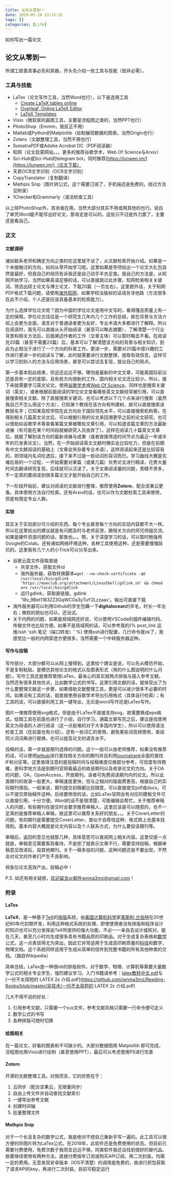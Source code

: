 ```yaml
---
title: 论文从零到一
date: 2019-05-28 13:15:32
tags: []
categories: [Life]
---
```


如何写出一篇论文

<!-- more -->

## 论文从零到一

所谓工欲善其事必先利其器，开头先介绍一些工具与技能（皆非必需）。

### 工具与技能

- LaTex（论文写作工具，当然Word也行），以下是选用工具
  - [Create LaTeX tables online](http://www.tablesgenerator.com/latex_tables)
  - [Overleaf, Online LaTeX Editor](https://www.overleaf.com/?&nocdn=true)
  - [LaTeX Templates](http://www.latextemplates.com/)
- Visio（微软家的画图工具，主要是流程图之类的，当然PPT也行）
- PhotoShop（Emmm，我反正不用）
- Matlab或Python的Matplotlib（绘制展现数据的图表，当然Origin也行）
- Zotero（文献整理工具，当然不用也行）
- SumatraPDF或Adobe Acrobat DC（PDF阅读器）
- 知网（论文启蒙网站。。。更多的推荐谷歌学术，Web Of Science与Arxiv）
- Sci-Hub或Sci-Hub的telegram bot，同时推荐[https://lunwen.im/](https://lunwen.im/)（论文下载）
- 天若OCR文字识别（OCR文字识别）
- CopyTranslator（复制翻译）
- Mathpix Snip（图片转公式，这个需要订阅了，手机端还是免费的，绕过方法见附录）
- 1Checker和Grammarly（语法检查工具）

以上除PhotoShop外，其余我在用，当然大部分其实不用或用其他的也行。说白了单凭Word能不能写出好论文，那肯定是可以的。这些只不过是外力罢了，主要还是看自己。

### 正文

#### 文献调研

诸如联系老师和确定方向之类的在这里就不谈了，从文献检索开始介绍。如果是一个未接触过的方向，如何从零开始学习呢。这里如果是导师给出一个论文大礼包自然是最好，但我自己的经历告诉我还是自己动手丰衣足食。我自己的方法是，从知网开始学习，当然如果英语足够的话，可以直接跳过此步骤。知网检索相关关键词，筛选出硕士论文与博士论文，下载20篇（一页左右）。这里题外话，关于知网PDF格式下载问题，请使用[海外知网](http://gb.oversea.cnki.net/kns55/default.aspx)，如果学校没版权的话请另寻他路（方法很多在此不介绍，个人还是应该具备基本的检索能力）。

为什么选择学位论文呢？因为中国的学位论文是用中文写的，看得懂且质量上有一定的保障。学位论文往往是一个研究生几年内几个工作的总结，故在背景与方法介绍上会更为全面，语言对于普通读者更为友好，专业术语大多都进行了解释。所以在阅读时，首先可以直接从头开始阅读（甚至可以略去摘要），了解清楚一个行业背景和相关方法后，后面阐述作者的工作（文章主体）可以暂时略去不看。在阅读完20篇（甚至不需要20篇）后，基本可以了解清楚该方向的背景与相关知识，到此为止相当于进行了一个方向的科普工作。更进一步，需要对20篇中感兴趣的工作进行更进一步的阅读与了解，此时就需要进行文献整理，提取有效信息。这样可以学习到别人的方法与应用场景，甚至可以尝试去复现，提出自己的观点。

第一步基本到此结束，但这还远远不够。哪怕是最新的中文文章，可能离国际前沿还是具有一定的差距，且有些方向很新的工作，国内相关论文还比较少。所以，接下来就需要学习英文论文。使用[谷歌学术](https://scholar.google.cn/)或[Web Of Science](http://apps.webofknowledge.com/UA_GeneralSearch_input.do?product=UA&search_mode=GeneralSearch&SID=8BsQBbbIKZlBjqwLoEq&preferencesSaved=)，同样也是搜索关键词（英文），或者根据前面阅读的学位论文查看哪些英文文献经常被引用，可以直接搜索相关文献。除了直接搜索关键词，也可以考虑以下几个点来进行搜索（虽然我自己不怎么用这个方法），已知某个教授在该方向有所建树，故可以直接搜索该教授名字；已知某高校学院在此方向处于国际领先水平，可以直接搜索机构等。在得到相关几篇英文论文后，可以根据引用的论文来回溯更早之前的论文研究，也可以借助如谷歌学术等查看某篇文章被哪些文章引用，可以知道该篇文章的方法最新进展（有可能在某个时间段就被研究人员放弃了）。这样在阅读几十篇英文文章后，就能了解到该方向的最新进展与成果（或者直接筛选时间节点为最近一年或半年的已发表论文）。当然，在一开始阅读英文文献时确实会比较吃力，但是在前期有中文文献阅读的基础上（文章会夹杂着专业术语），这样阅读起来还是比较容易的，把领域内名词吃透后，接下来不过是一些动词形容词而已。学习曲线大概是先难后易的一个过程，一开始需要对某篇（或某几篇）优秀论文进行精读，花费大量时间去翻译研究复现，后续就可以泛读了。关于文章阅读量的问题，贵精不贵多，不一定真的要阅读到很多篇论文才能开始自己的工作。

下一阶段开始前，建议对阅读的文献进行整理，推荐使用**Zotero**，配合坚果云更香。具体使用方法自行检索。还有Arxiv的话，也可以作为文献检索工具来使用，但是有限定专业人群。

#### 实验

其实关于实验部分可介绍的东西，每个专业甚至每个方向的实验内容都不大一样。所以在这里给出的建议就是有问题及时与老师反馈，跟相关方向的师兄师姐交流。如果是硬件资源问题的话，那我也。。。嗯，关于深度学习的话，可以暂时勉强用Google的Colab。还有诸如网络环境这种，各种工具使用这种，还是需要慢慢踩坑的。这里我有几个人的小Trick可以分享出来。

- 谷歌云盘文件获取直链
  - 共享文件，获取文件id
  - 海外服务器，获取转换脚本`wget --no-check-certificate -qO /usr/local/bin/gdlink 'https://moeclub.org/attachment/LinuxShell/gdlink.sh' && chmod a+x /usr/local/bin/gdlink`
  - 运行gdlink，获取直链接。gdlink '18v_9Bet11B3ZZ3GqWCOa3yTuY2Lzzaav'。输出可直接下载
- 海外服务器可以利用Github的学生包薅一下**digitalocean**的羊毛，时长一年左右；微软的貌似也可以，还没试。
- 关于内网的问题，如果是局域网还好说，可以使用VSCode的插件编辑代码，传输文件也比较方便。如果不是局域网的话，可以参考我的{% post_link 运维/ssh 'ssh 笔记（端口转发）' %} 使用ssh进行配置，几行命令就ok了，我感觉比一般的内网穿透方便很多。当然需要一个中转服务器这种。

#### 写作与投稿

写作部分，大部分都可以从网上搜得到。这里给个建议是说，可以先从模仿开始，不是复制粘贴，是模仿其他论文的格式以及图表形式（用的什么图说明的什么问题）。写作工具还是推荐使用LaTex，最省心的其实就两点排版与插入参考文献。当然还有很多其他优点，比如数学公式的书写。这里引用文献的话，就体现出了为什么要整理文献这一步骤，如果借助文献整理工具，更是可以减少很多不必要的时间。如果没有工具的话，就直接使用谷歌学术导出引用格式（具体自行检索）；有工具的话，可以直接利用工具一键导出，无论是word写作还是LaTex写作。

图片一律推荐使用svg格式，但是由于LaTex不直接支持svg，故需要换成eps格式。绘图工具在前面也进行了介绍，自行学习。通篇文章写完之后，建议是找使用英文为母语的人进行阅读（这一点挺难的对于大多国内学生），所以可以使用语法检查工具（在前面也有介绍）。还有一些词汇的使用，避免某些词高频使用，查阅同义词词典进行替换，也可以提高论文的语言水平。

投稿的话，第一步就是期刊选择的问题。这个一般可以由老师推荐，如果没有推荐的话，可以使用[lethub](http://www.letpub.com.cn/index.php?page=journalapp&view=search)进行查找相关方向的期刊并且利用[journalrank](https://www.scimagojr.com/journalrank.php)全面的查找IF和分区等。这里值得注意的是投稿时间与投稿难度仅做部分参考，可信度有待商榷，更科学地方法是到期刊官网看最近的收录期刊以及收录论文的方向。关于OA的问题，OA，OpenAccess，开放期刊，读者可免费阅读期刊内的论文。所以此类期刊的收录一般更大，审稿速度更快，但与之相对的版面费更高，根据自己的实际期刊慎投。一般来说，期刊提交初稿都比较随意，可以直接提交pdf或docx，可以不提交原始稿件这种。后续要修改的话，比如LaTex官网会有对应的模板文件可以直接引用，十分方便。Word的话不是很清楚，可能编辑会帮忙。关于推荐审稿人的问题，有些期刊在提交时会要求推荐审稿人，这里应该是可以随意的，也不一定真的是推荐审稿人审稿，故这里可以推荐关系好的朋友。。。关于CoverLetter的问题，有的期刊是需要提交CoverLetter，类似于自荐信这种，格式网上也基本找得到。基本内容大概就是论文内容以及个人联系方式，为什么要投该期刊等。

审稿后，返回的意见也就那几种，具体意思可以查阅网上相关内容。这里仅提一点就是，审稿意见需要客观看待，不是拒了就表示文章不行，需要坚持投稿，根据审稿意见改进后，投其他期刊。关于一稿多投的问题，这种问题还是不要出现，不然会对论文的作者们产生不良影响。

祝各位论文高效产出，投稿必中！

P.S. 如还有相关疑惑，欢迎留言or邮件wnma3mz@gmail.com！

### 附录

#### LaTex

**LaTeX**，是一种基于[TeX](https://zh.wikipedia.org/wiki/TeX)的[排版](https://zh.wikipedia.org/wiki/排版)系统，由[美国](https://zh.wikipedia.org/wiki/美国)[计算机科学](https://zh.wikipedia.org/wiki/计算机科学)家[莱斯利·兰伯特](https://zh.wikipedia.org/wiki/莱斯利·兰伯特)在20世纪80年代初期开发，利用这种格式系统的处理，即使使用者没有排版和程序设计的知识也可以充分发挥由TeX所提供的强大功能，不必一一亲自去设计或校对，能在几天，甚至几小时内生成很多具有书籍品质的印刷品。对于生成复杂表格和[数学](https://zh.wikipedia.org/wiki/数学)公式，这一点表现得尤为突出。因此它非常适用于生成高印刷质量的[科技](https://zh.wikipedia.org/wiki/科技)和数学、物理文档。这个系统同样适用于生成从简单的信件到完整书籍的所有其他种类的文档。（摘自Wikipedia）

简单总结，LaTex是一种很nb的排版软件。对于数学、物理、计算机等需要大量数学公式的相关专业学生，强烈建议学习。入门书籍请参考：[latex教程中文.pdf](https://github.com/wnma3mz/Reading-Books/blob/master/非技术/latex教程中文.pdf)与[一份不太简短的 LATEX 2ε 介绍.pdf](https://github.com/wnma3mz/Reading-Books/blob/master/非技术/一份不太简短的 LATEX 2ε 介绍.pdf)

几大不得不说的好处：

1. 引用参考文献，只需要一个`bib`文件，参考文献风格只需要一行命令便可定义
2. 数学公式的书写
3. 各种排版可随时切换

#### 绘图相关

在一篇论文，好看的图表和不可缺少的。大部分数据图用 Matplotlib 即可完成，流程图也用Visio进行绘制（甚至使用PPT），最后可以考虑使用PS进行完善

#### Zotero

开源的文献整理工具。对我而言，它的优势在于：

1. 云同步（配合坚果云，无限量同步）
2. 自由上传文件并自动查找文献索引
3. 一键导出参考文献
4. 创建时间轴
5. 批量整理文件

#### Mathpix Snip

对于一个长且复杂的数学公式，我是绝对不想自己重新手写一遍的。此工具可以很方便的将图片转为LaTex公式。在2018年，此软件还是免费使用的状态。但目前已需要付费使用，免费次数于我而言远远不够。同类软件我还没找到很好的替代品。故要继续使用有两种方法，直接付费按年订阅或购买API订阅，再二次封装。均需一定的费用。无意发现安卓版本（IOS不清楚）的调用是免费的，故进行抓包获取了请求API的key，再进行二次封装。目前可稳定运行

